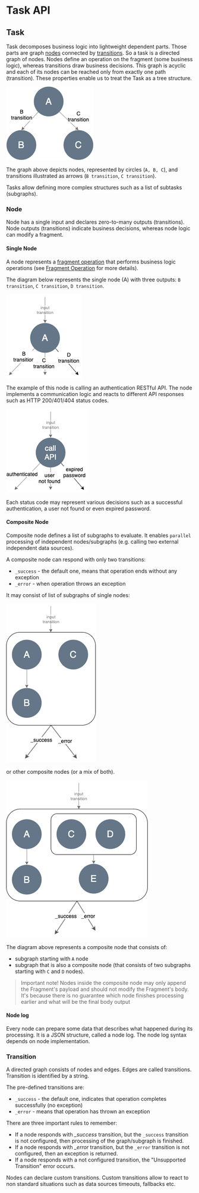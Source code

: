 # Task API

## Task
Task decomposes business logic into lightweight dependent parts. Those parts are graph [nodes](#node) 
connected by [transitions](#transition). So a task is a directed graph of nodes. Nodes define an operation on the 
fragment (some business logic), whereas transitions draw business decisions.
This graph is acyclic and each of its nodes can be reached only from exactly one path (transition). 
These properties enable us to treat the Task as a tree structure.

![Task](assets/images/graph.png)

The graph above depicts nodes, represented by circles (`A, B, C`), and transitions illustrated as 
arrows (`B transition`, `C transition`).

Tasks allow defining more complex structures such as a list of subtasks (subgraphs).

### Node
Node has a single input and declares zero-to-many outputs (transitions). Node outputs (transitions) 
indicate business decisions, whereas node logic can modify a fragment.

#### Single Node
A node represents a [fragment operation](https://github.com/Knotx/knotx-fragments/tree/master/api#fragment-operation) 
that performs business logic operations (see [Fragment Operation](https://github.com/Knotx/knotx-fragments/tree/master/api#fragment-operation) for more details).

The diagram below represents the single node (A) with three outputs: `B transition`, `C transition`, 
`D transition`.

![Single node](assets/images/single-node.png)

The example of this node is calling an authentication RESTful API. The node implements a communication 
logic and reacts to different API responses such as  HTTP 200/401/404 status codes.

![Single node example](assets/images/single-node-example.png)

Each status code may represent various decisions such as a successful authentication, a user not 
found or even expired password.

#### Composite Node
Composite node defines a list of subgraphs to evaluate. It enables `parallel` processing of independent 
nodes/subgraphs (e.g. calling two external independent data sources).

A composite node can respond with only two transitions:
- `_success` - the default one, means that operation ends without any exception
- `_error` - when operation throws an exception

It may consist of list of subgraphs of single nodes:

![Composite node](assets/images/composite.png)

or other composite nodes (or a mix of both).

![Nested composite nodes](assets/images/nested-composite.png)

The diagram above represents a composite node that consists of: 
- subgraph starting with `A` node
- subgraph that is also a composite node (that consists of two subgraphs starting with `C` and `D` nodes).
  
> Important note!
> Nodes inside the composite node may only append the Fragment's payload and should not modify 
> the Fragment's body. 
> It's because there is no guarantee which node finishes processing earlier and what will be the final body output

#### Node log
Every node can prepare some data that describes what happened during its processing. It is a JSON 
structure, called a node log. The node log syntax depends on node implementation.

### Transition
A directed graph consists of nodes and edges. Edges are called transitions. Transition is identified by a string. 

The pre-defined transitions are:
- `_success` - the default one, indicates that operation completes successfully (no exception)
- `_error` - means that operation has thrown an exception

There are three important rules to remember:
- If a node responds with *_success* transition, but the `_success` transition is not configured, then 
processing of the graph/subgraph is finished.
- If a node responds with *_error* transition, but the `_error` transition is not configured, then an 
exception is returned.
- If a node responds with a not configured transition, the "Unsupported Transition" error occurs.

Nodes can declare custom transitions. Custom transitions allow to react to non standard situations 
such as data sources timeouts, fallbacks etc.
